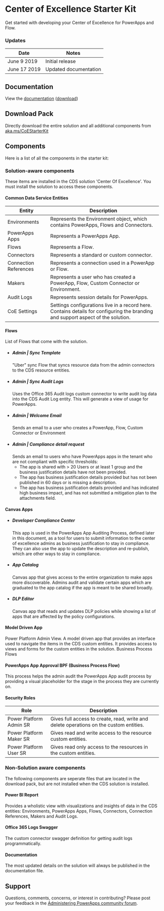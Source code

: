 # Center of Excellence Starter Kit
Get started with developing your Center of Excellence for PowerApps and Flow.

### Updates
Date | Notes
---|---
June 9 2019 | Initial release
June 17 2019 | Updated documentation

## Documentation
View the [documentation](./Documentation.pdf) ([download](https://github.com/microsoft/powerapps-tools/raw/master/Administration/CoEStarterKit/Documentation.pdf))

## Download Pack
Directly download the entire solution and all additional components from [aka.ms/CoEStarterKit](https://aka.ms/CoEStarterKit)

## Components
Here is a list of all the components in the starter kit:
### Solution-aware components
These items are installed in the CDS solution 'Center Of Excellence'. You must install the solution to access these components.
#### Common Data Service Entities
Entity | Description 
-|-
Environments | Represents the Environment object, which contains PowerApps, Flows and Connectors. 
PowerApps Apps | Represents a PowerApps App.
Flows | Represents a Flow.
Connectors | Represents a standard or custom connector.
Connection References | Represents a connection used in a PowerApp or Flow.
Makers | Represents a user who has created a PowerApp, Flow, Custom Connector or Environment.
Audit Logs | Represents session details for PowerApps. 
CoE Settings | Settings configurations live in a record here. Contains details for configuring the branding and support aspect of the solution.

#### Flows
List of Flows that come with the solution.
- ##### Admin | Sync Template
    "Uber" sync Flow that syncs resource data from the admin connectors to the CDS resource entities.
- ##### Admin | Sync Audit Logs
    Uses the Office 365 Audit logs custom connector to write audit log data into the CDS Audit Log entity. This will generate a view of usage for PowerApps.
- ##### Admin | Welcome Email
    Sends an email to a user who creates a PowerApp, Flow, Custom Connector or Environment 
- ##### Admin | Compliance detail request
    Sends an email to users who have PowerApps apps in the tenant who are not compliant with specific thresholds:
    - The app is shared with > 20 Users or at least 1 group and the business justification details have not been provided.
    - The app has business justification details provided but has not been published in 60 days or is missing a description.
    - The app has business justification details provided and has indicated high business impact, and has not submitted a mitigation plan to the attachments field.
    
#### Canvas Apps
- ##### Developer Compliance Center
    This app is used in the PowerApps App Auditing Process, defined later in this document, as a tool for users to submit information to the center of excellence admins as business justification to stay in compliance. They can also use the app to update the description and re-publish, which are other ways to stay in compliance. 
- ##### App Catalog
    Canvas app that gives access to the entire organization to make apps more discoverable. Admins audit and validate certain apps which are graduated to the app catalog if the app is meant to be shared broadly.
- ##### DLP Editor
    Canvas app that reads and updates DLP policies while showing a list of apps that are affected by the policy configurations.
 
#### Model Driven App
Power Platform Admin View. A model driven app that provides an interface used to navigate the items in the CDS custom entities. It provides access to views and forms for the custom entities in the solution.
Business Process Flows

#### PowerApps App Approval BPF (Business Process Flow)
This process helps the admin audit the PowerApps App audit process by providing a visual placeholder for the stage in the process they are currently on.

#### Security Roles
Role | Description
-|-
Power Platform Admin SR | Gives full access to create, read, write and delete operations on the custom entities.
Power Platform Maker SR | Gives read and write access to the resource custom entities.
Power Platform User SR | Gives read only access to the resources in the custom entities.

### Non-Solution aware components
The following components are seperate files that are located in the download pack, but are not installed when the CDS solution is installed.

#### Power BI Report
Provides a wholistic view with visualizations and insights of data in the CDS entities: Environments, PowerApps Apps, Flows, Connectors, Connection References, Makers and Audit Logs.
 
#### Office 365 Logs Swagger
The custom connector swagger definition for getting audit logs programmatically.

#### Documentation
The most updated details on the solution will always be published in the documentation file.

## Support
Questions, comments, concerns, or interest in contributing? Please post your feedback in the [Administering PowerApps community forum](https://powerusers.microsoft.com/t5/Administering-PowerApps/bd-p/Admin_PowerApps). 
